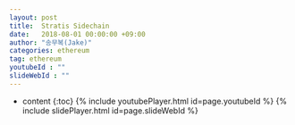 ```yaml
---
layout: post
title:  Stratis Sidechain
date:   2018-08-01 00:00:00 +09:00
author: "송무복(Jake)"
categories: ethereum
tag: ethereum
youtubeId : ""
slideWebId : ""
---
```

* content
{:toc}
{% include youtubePlayer.html id=page.youtubeId %}
{% include slidePlayer.html id=page.slideWebId %}

